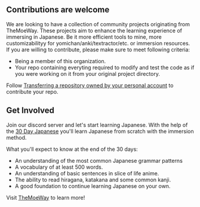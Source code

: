 ## Contributions are welcome

We are looking to have a collection of community projects originating from TheMoeWay. These projects aim to enhance the learning experience of immersing in Japanese. Be it more efficient tools to mine, more customizabilityy for yomichan/anki/textractor/etc. or immersion resources.
If you are willing to contribute, please make sure to meet following criteria:

- Being a member of this organization. 
- Your repo containing everyting required to modify and test the code as if you were working on it from your original project directory.

Follow [Transferring a repository owned by your personal account](https://docs.github.com/en/repositories/creating-and-managing-repositories/transferring-a-repository#transferring-a-repository-owned-by-your-personal-account) to contribute your repo.

## Get Involved

Join our discord server and let's start learning Japanese. With the help of the [30 Day Japanese](https://learnjapanese.moe/routine/) you'll learn Japanese from scratch with the immersion method. 

What you'll expect to know at the end of the 30 days:

- An understanding of the most common Japanese grammar patterns
- A vocabulary of at least 500 words.
- An understanding of basic sentences in slice of life anime.
- The ability to read hiragana, katakana and some common kanji.
- A good foundation to continue learning Japanese on your own.

Visit [TheMoeWay](https://learnjapanese.moe/) to learn more!
